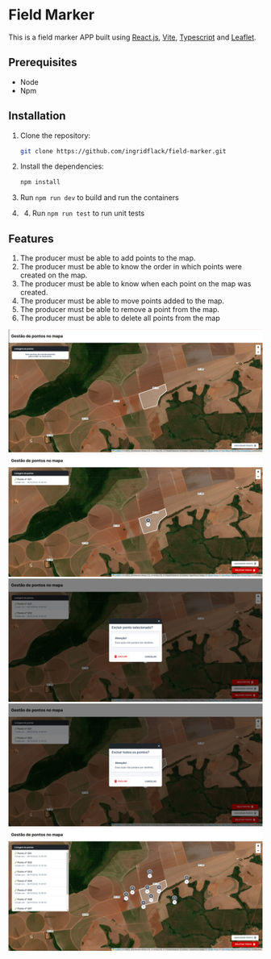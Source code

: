 # Field Marker

This is a field marker APP built using [React.js](https://react.dev/), [Vite](https://vitejs.dev/), [Typescript](https://www.typescriptlang.org/) and [Leaflet](https://leafletjs.com/reference.html).

## Prerequisites

- Node
- Npm 

## Installation

1. Clone the repository:

    ```bash
    git clone https://github.com/ingridflack/field-marker.git
    ```
2. Install the dependencies:
    ```bash
    npm install
    ```    
4. Run `npm run dev` to build and run the containers
5. 4. Run `npm run test` to run unit tests

## Features

1. The producer must be able to add points to the map.
2. The producer must be able to know the order in which points were created on the map.
3. The producer must be able to know when each point on the map was created.
4. The producer must be able to move points added to the map.
5. The producer must be able to remove a point from the map.
6. The producer must be able to delete all points from the map

![No points added](image.png)
![One point added](image-1.png)
![Delete point](image-2.png)
![Delete all points](image-3.png)
![Multiple points added](image-4.png)
